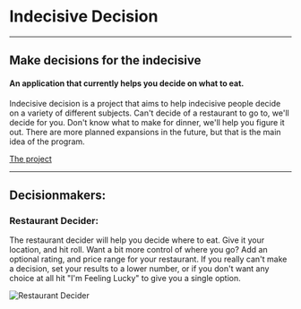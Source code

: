 # Indecisive Decision #
---
## Make decisions for the indecisive

#### An application that currently helps you decide on what to eat. ####


Indecisive decision is a project that aims to help indecisive people decide on a variety of different subjects. Can't decide of a restaurant to go to, we'll decide for you. Don't know what to make for dinner, we'll help you figure it out. There are more planned expansions in the future, but that is the main idea of the program.

<a href="http://indecisive_decision.net">The project</a> 

---
## Decisionmakers:

### Restaurant Decider:

The restaurant decider will help you decide where to eat. Give it your location, and hit roll. Want a bit more control of where you go? Add an optional rating, and price range for your restaurant. If you really can't make a decision, set your results to a lower number, or if you don't want any choice at all hit "I'm Feeling Lucky" to give you a single option.

![Restaurant Decider](https://i.imgur.com/dmzVYU2.png)